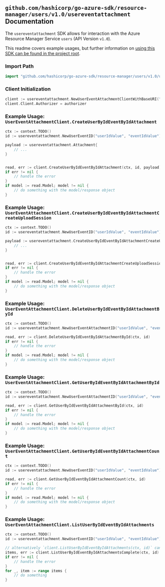 
## `github.com/hashicorp/go-azure-sdk/resource-manager/users/v1.0/usereventattachment` Documentation

The `usereventattachment` SDK allows for interaction with the Azure Resource Manager Service `users` (API Version `v1.0`).

This readme covers example usages, but further information on [using this SDK can be found in the project root](https://github.com/hashicorp/go-azure-sdk/tree/main/docs).

### Import Path

```go
import "github.com/hashicorp/go-azure-sdk/resource-manager/users/v1.0/usereventattachment"
```


### Client Initialization

```go
client := usereventattachment.NewUserEventAttachmentClientWithBaseURI("https://management.azure.com")
client.Client.Authorizer = authorizer
```


### Example Usage: `UserEventAttachmentClient.CreateUserByIdEventByIdAttachment`

```go
ctx := context.TODO()
id := usereventattachment.NewUserEventID("userIdValue", "eventIdValue")

payload := usereventattachment.Attachment{
	// ...
}


read, err := client.CreateUserByIdEventByIdAttachment(ctx, id, payload)
if err != nil {
	// handle the error
}
if model := read.Model; model != nil {
	// do something with the model/response object
}
```


### Example Usage: `UserEventAttachmentClient.CreateUserByIdEventByIdAttachmentCreateUploadSession`

```go
ctx := context.TODO()
id := usereventattachment.NewUserEventID("userIdValue", "eventIdValue")

payload := usereventattachment.CreateUserByIdEventByIdAttachmentCreateUploadSessionRequest{
	// ...
}


read, err := client.CreateUserByIdEventByIdAttachmentCreateUploadSession(ctx, id, payload)
if err != nil {
	// handle the error
}
if model := read.Model; model != nil {
	// do something with the model/response object
}
```


### Example Usage: `UserEventAttachmentClient.DeleteUserByIdEventByIdAttachmentById`

```go
ctx := context.TODO()
id := usereventattachment.NewUserEventAttachmentID("userIdValue", "eventIdValue", "attachmentIdValue")

read, err := client.DeleteUserByIdEventByIdAttachmentById(ctx, id)
if err != nil {
	// handle the error
}
if model := read.Model; model != nil {
	// do something with the model/response object
}
```


### Example Usage: `UserEventAttachmentClient.GetUserByIdEventByIdAttachmentById`

```go
ctx := context.TODO()
id := usereventattachment.NewUserEventAttachmentID("userIdValue", "eventIdValue", "attachmentIdValue")

read, err := client.GetUserByIdEventByIdAttachmentById(ctx, id)
if err != nil {
	// handle the error
}
if model := read.Model; model != nil {
	// do something with the model/response object
}
```


### Example Usage: `UserEventAttachmentClient.GetUserByIdEventByIdAttachmentCount`

```go
ctx := context.TODO()
id := usereventattachment.NewUserEventID("userIdValue", "eventIdValue")

read, err := client.GetUserByIdEventByIdAttachmentCount(ctx, id)
if err != nil {
	// handle the error
}
if model := read.Model; model != nil {
	// do something with the model/response object
}
```


### Example Usage: `UserEventAttachmentClient.ListUserByIdEventByIdAttachments`

```go
ctx := context.TODO()
id := usereventattachment.NewUserEventID("userIdValue", "eventIdValue")

// alternatively `client.ListUserByIdEventByIdAttachments(ctx, id)` can be used to do batched pagination
items, err := client.ListUserByIdEventByIdAttachmentsComplete(ctx, id)
if err != nil {
	// handle the error
}
for _, item := range items {
	// do something
}
```
